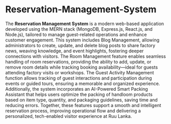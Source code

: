 # Reservation-Management-System

The **Reservation Management System**  is a modern web-based application developed using the MERN stack (MongoDB, Express.js, React.js, and Node.js), tailored to manage guest-related operations and enhance customer engagement. This system includes Blog Management, allowing administrators to create, update, and delete blog posts to share factory news, weaving knowledge, and event highlights, fostering deeper connections with visitors. The Room Management feature enables seamless handling of room reservations, providing the ability to add, update, or remove room details while tracking booking availability—ideal for guests attending factory visits or workshops. The Guest Activity Management function allows tracking of guest interactions and participation during events or guided tours, ensuring a memorable and organized experience. Additionally, the system incorporates an AI-Powered Smart Packing Assistant that helps users optimize the packing of handloom products based on item type, quantity, and packaging guidelines, saving time and reducing errors. Together, these features support a smooth and intelligent reservation process, improving operational flow and delivering a personalized, tech-enabled visitor experience at Ruu Lanka.
